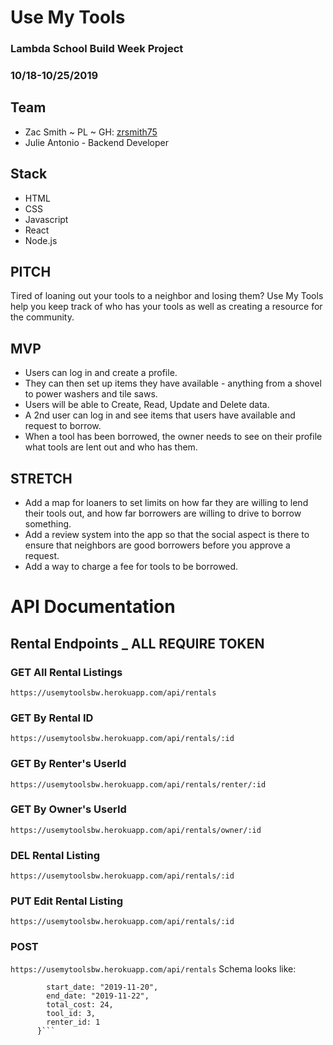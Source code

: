 # Use My Tools

### Lambda School Build Week Project

### 10/18-10/25/2019

## Team

- Zac Smith ~ PL ~ GH: [zrsmith75](https://github.com/zrsmith75)
- Julie Antonio - Backend Developer

## Stack

- HTML
- CSS
- Javascript
- React
- Node.js

## PITCH

Tired of loaning out your tools to a neighbor and losing them? Use My Tools help you keep track of who has your tools as well as creating a resource for the community.

## MVP

- Users can log in and create a profile.
- They can then set up items they have available - anything from a shovel to power washers and tile saws.
- Users will be able to Create, Read, Update and Delete data.
- A 2nd user can log in and see items that users have available and request to borrow.
- When a tool has been borrowed, the owner needs to see on their profile what tools are lent out and who has them.

## STRETCH

- Add a map for loaners to set limits on how far they are willing to lend their tools out, and how far borrowers are willing to drive to borrow something.
- Add a review system into the app so that the social aspect is there to ensure that neighbors are good borrowers before you approve a request.
- Add a way to charge a fee for tools to be borrowed.


# API Documentation

## Rental Endpoints _ **ALL REQUIRE TOKEN**

### GET All Rental Listings
`https://usemytoolsbw.herokuapp.com/api/rentals`

### GET By Rental ID 
`https://usemytoolsbw.herokuapp.com/api/rentals/:id`

### GET By Renter's UserId 
`https://usemytoolsbw.herokuapp.com/api/rentals/renter/:id`

### GET By Owner's UserId 
`https://usemytoolsbw.herokuapp.com/api/rentals/owner/:id`
### DEL Rental Listing
`https://usemytoolsbw.herokuapp.com/api/rentals/:id`

### PUT Edit Rental Listing
`https://usemytoolsbw.herokuapp.com/api/rentals/:id`

### POST 
`https://usemytoolsbw.herokuapp.com/api/rentals` 
Schema looks like:
  ```{
          start_date: "2019-11-20",
          end_date: "2019-11-22",
          total_cost: 24,
          tool_id: 3,
          renter_id: 1
        }```
